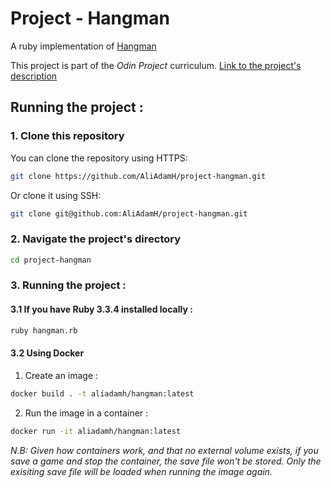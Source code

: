 # Project - Hangman

A ruby implementation of [Hangman](https://en.wikipedia.org/wiki/Hangman_(game))

This project is part of the *Odin Project* curriculum. [Link to the project's description](
https://www.theodinproject.com/lessons/ruby-hangman)


## Running the project :

### 1. Clone this repository

You can clone the repository using HTTPS:

```bash
git clone https://github.com/AliAdamH/project-hangman.git
```
Or clone it using SSH:

```bash
git clone git@github.com:AliAdamH/project-hangman.git
```

### 2. Navigate the project's directory

```bash
cd project-hangman
```


### 3. Running the project :

#### 3.1 If you have Ruby 3.3.4 installed locally :

```bash
ruby hangman.rb
```

#### 3.2 Using Docker

1. Create an image : 

```bash
docker build . -t aliadamh/hangman:latest
```

2. Run the image in a container :

```bash
docker run -it aliadamh/hangman:latest
```

_N.B: Given how containers work, and that no external volume exists, if you save a game and stop the container, the save file won't be stored. Only the exisiting save file will be loaded when running the image again._ 

